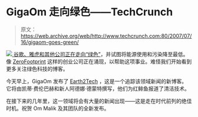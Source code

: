 # GigaOm 走向绿色——TechCrunch

> 原文：<https://web.archive.org/web/http://www.techcrunch.com:80/2007/07/16/gigaom-goes-green/>

[![](img/7a4a16527cc55773a0ef3c1fb587c301.png) ](https://web.archive.org/web/20201205124532/http://www.earth2tech.com/) [谷歌、雅虎和其他公司正在走向“绿色”](https://web.archive.org/web/20201205124532/http://www.beta.techcrunch.com/2007/05/14/who-cares-the-most-about-the-environment/)，并试图将能源使用和污染降至最低。像 [ZeroFootprint](https://web.archive.org/web/20201205124532/http://www.beta.techcrunch.com/2007/06/06/startups-that-fight-global-warming/) 这样的创业公司正在涌现，以帮助这项事业。难怪我们开始看到更多关注绿色科技的博客。

今天早上，GigaOm 发布了 [Earth2Tech](https://web.archive.org/web/20201205124532/http://earth2tech.com/2007/07/15/hello-from-earth2tech/) ，这是一个追踪该领域新闻的新博客。它将由凯蒂·费伦巴赫和新人阿德娜·德蒙特撰写，他们为红鲱鱼报道了清洁技术。

在接下来的几年里，这一领域将会有大量的新闻出现——这是走在时代前列的绝佳时机。祝贺 Om Malik 及其团队的全新发布。